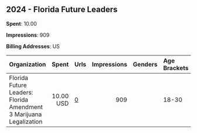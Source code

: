 ## 2024 - Florida Future Leaders 
**Spent**: 10.00

**Impressions**: 909

**Billing Addresses**: US

|Organization|Spent|Urls|Impressions|Genders|Age Brackets|Country Codes|
|:---|---:|:---|---:|:---|:---|:---|
|Florida Future Leaders: Florida Amendment 3 Marijuana Legalization|10.00 USD|[0](https://www.snap.com/political-ads/asset/9ce1f860ac785b589bb9be2d1e247b3be5053f225677356105d59a4850b3f4a3?mediaType=mp4)|909||18-30|united states|
